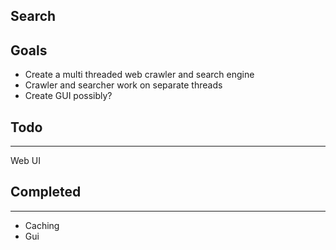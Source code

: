 Search
------
## Goals
* Create a multi threaded web crawler and search engine
 * Crawler and searcher work on separate threads
* Create GUI possibly?

## Todo
-----
Web UI

## Completed
-----
* Caching
* Gui

